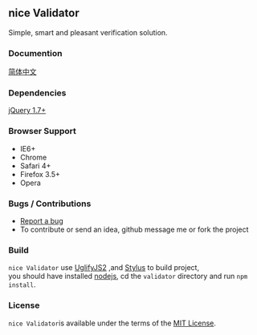 ## nice Validator

Simple, smart and pleasant verification solution.

### Documention

[简体中文](http://niceue.com/validator/)

### Dependencies

[jQuery 1.7+](http://jquery.com)

### Browser Support

* IE6+
* Chrome
* Safari 4+
* Firefox 3.5+
* Opera

### Bugs / Contributions

- [Report a bug](https://github.com/niceue/validator/issues)
- To contribute or send an idea, github message me or fork the project

### Build

`nice Validator` use [UglifyJS2](https://github.com/mishoo/UglifyJS) ,and [Stylus](http://learnboost.github.io/stylus/)
to build project,<br>
you should have installed [nodejs](nodejs.org), cd the `validator` directory and run `npm install`.

### License

`nice Validator`is available under the terms of
the [MIT License](https://github.com/niceue/validator/blob/master/LICENSE.txt).
